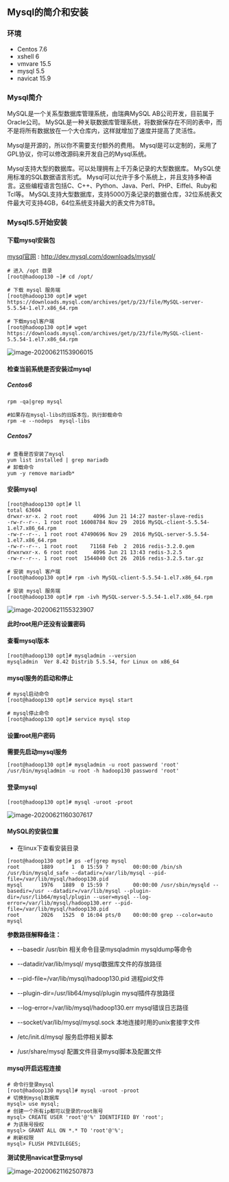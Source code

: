 ## Mysql的简介和安装

### 环境

- Centos 7.6
- xshell 6
- vmvare 15.5
- mysql 5.5
- navicat 15.9



### Mysql简介

MySQL是一个关系型数据库管理系统，由瑞典MySQL AB公司开发，目前属于Oracle公司。 
MySQL是一种关联数据库管理系统，将数据保存在不同的表中，而不是将所有数据放在一个大仓库内，这样就增加了速度并提高了灵活性。

Mysql是开源的，所以你不需要支付额外的费用。
Mysql是可以定制的，采用了GPL协议，你可以修改源码来开发自己的Mysql系统。 

Mysql支持大型的数据库。可以处理拥有上千万条记录的大型数据库。
MySQL使用标准的SQL数据语言形式。
Mysql可以允许于多个系统上，并且支持多种语言。这些编程语言包括C、C++、Python、Java、Perl、PHP、Eiffel、Ruby和Tcl等。
MySQL支持大型数据库，支持5000万条记录的数据仓库，32位系统表文件最大可支持4GB，64位系统支持最大的表文件为8TB。



### Mysql5.5开始安装



#### 下载mysql安装包

[mysql官网](http://dev.mysql.com/downloads/mysql/) : http://dev.mysql.com/downloads/mysql/

```shell
# 进入 /opt 目录
[root@hadoop130 ~]# cd /opt/

# 下载 mysql 服务端
[root@hadoop130 opt]# wget https://downloads.mysql.com/archives/get/p/23/file/MySQL-server-5.5.54-1.el7.x86_64.rpm

# 下载mysql客户端
[root@hadoop130 opt]# wget https://downloads.mysql.com/archives/get/p/23/file/MySQL-client-5.5.54-1.el7.x86_64.rpm
```

![image-20200621153906015](images/image-20200621153906015.png)



#### 检查当前系统是否安装过mysql

##### Centos6

```shell
rpm -qa|grep mysql

#如果存在mysql-libs的旧版本包，执行卸载命令
rpm -e --nodeps  mysql-libs
```



##### Centos7

```shell
# 查看是否安装了mysql
yum list installed | grep mariadb
# 卸载命令
yum -y remove mariadb*
```



#### 安装mysql

```shell
[root@hadoop130 opt]# ll
total 63604
drwxr-xr-x. 2 root root     4096 Jun 21 14:27 master-slave-redis
-rw-r--r--. 1 root root 16008784 Nov 29  2016 MySQL-client-5.5.54-1.el7.x86_64.rpm
-rw-r--r--. 1 root root 47490696 Nov 29  2016 MySQL-server-5.5.54-1.el7.x86_64.rpm
-rw-r--r--. 1 root root    71168 Feb  2  2016 redis-3.2.0.gem
drwxrwxr-x. 6 root root     4096 Jun 21 13:43 redis-3.2.5
-rw-r--r--. 1 root root  1544040 Oct 26  2016 redis-3.2.5.tar.gz

# 安装 mysql 客户端
[root@hadoop130 opt]# rpm -ivh MySQL-client-5.5.54-1.el7.x86_64.rpm

# 安装 mysql 服务端
[root@hadoop130 opt]# rpm -ivh MySQL-server-5.5.54-1.el7.x86_64.rpm
```

![image-20200621155323907](images/image-20200621155323907.png)

**此时root用户还没有设置密码**



#### 查看mysql版本

```shell
[root@hadoop130 opt]# mysqladmin --version
mysqladmin  Ver 8.42 Distrib 5.5.54, for Linux on x86_64
```



#### mysql服务的启动和停止

```shell
# mysql启动命令
[root@hadoop130 opt]# service mysql start

# mysql停止命令
[root@hadoop130 opt]# service mysql stop
```



#### 设置root用户密码

**需要先启动mysql服务**

```shell
[root@hadoop130 opt]# mysqladmin -u root password 'root'
/usr/bin/mysqladmin -u root -h hadoop130 password 'root'
```



#### 登录mysql

```shell
[root@hadoop130 opt]# mysql -uroot -proot
```

![image-20200621160307617](images/image-20200621160307617.png)



#### MySQL的安装位置

- 在linux下查看安装目录

```shell
[root@hadoop130 opt]# ps -ef|grep mysql
root       1889      1  0 15:59 ?        00:00:00 /bin/sh /usr/bin/mysqld_safe --datadir=/var/lib/mysql --pid-file=/var/lib/mysql/hadoop130.pid
mysql      1976   1889  0 15:59 ?        00:00:00 /usr/sbin/mysqld --basedir=/usr --datadir=/var/lib/mysql --plugin-dir=/usr/lib64/mysql/plugin --user=mysql --log-error=/var/lib/mysql/hadoop130.err --pid-file=/var/lib/mysql/hadoop130.pid
root       2026   1525  0 16:04 pts/0    00:00:00 grep --color=auto mysql
```

**参数路径解释备注：**

-  --basedir /usr/bin     相关命令目录mysqladmin mysqldump等命令

- --datadir/var/lib/mysql/    mysql数据库文件的存放路径

- --pid-file=/var/lib/mysql/hadoop130.pid	进程pid文件
- --plugin-dir=/usr/lib64/mysql/plugin    mysql插件存放路径
- --log-error=/var/lib/mysql/hadoop130.err    mysql错误日志路径
- --socket/var/lib/mysql/mysql.sock    本地连接时用的unix套接字文件
- /etc/init.d/mysql    服务启停相关脚本
- /usr/share/mysql    配置文件目录mysql脚本及配置文件



#### mysql开启远程连接

```shell
# 命令行登录mysql
[root@hadoop130 mysql]# mysql -uroot -proot
# 切换到mysql数据库
mysql> use mysql;
# 创建一个所有ip都可以登录的root账号
mysql> CREATE USER 'root'@'%' IDENTIFIED BY 'root';
# 为该账号授权
mysql> GRANT ALL ON *.* TO 'root'@'%';
# 刷新权限
mysql> FLUSH PRIVILEGES;
```

**测试使用navicat登录mysql**

![image-20200621162507873](images/image-20200621162507873.png)



